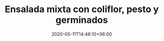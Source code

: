 ---
title: "Ensalada mixta con coliflor, pesto y germinados"
date: 2020-05-11T14:46:10+06:00
description: "Croquetas veganas de champiñones"
type: "recipe"
image: "images/recipes/ensalada-coliflor-pesto.png"
imagecredit: klaoe
cuisine: Española
suitableForDiet: VeganDiet
categories: ensaladas
yield: 4 porciones
prepTime: 20
cookTime: 10
totalTime: 30
tags:
  - "coliflor"
  - "pesto"
ingredients:
- 
directions:
- 
---
